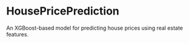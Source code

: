 # HousePricePrediction
An XGBoost-based model for predicting house prices using real estate features.
